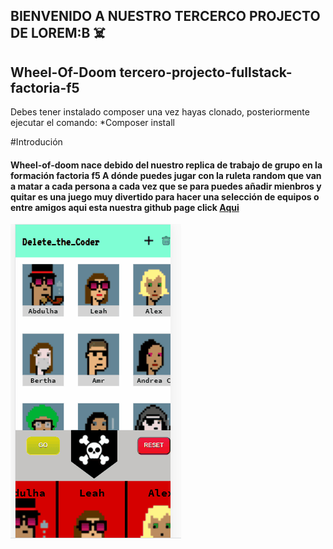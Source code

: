 ## BIENVENIDO A NUESTRO TERCERCO  PROJECTO DE LOREM:B ☠️
## Wheel-Of-Doom tercero-projecto-fullstack-factoria-f5

Debes tener instalado composer una vez hayas clonado, posteriormente ejecutar el comando:
*Composer install

#Introdución
#### Wheel-of-doom nace debido del nuestro replica de trabajo de grupo en la formación factoria f5 A dónde puedes jugar con la ruleta random que van a matar a cada persona a cada vez que se para puedes añadir mienbros y quitar es una juego muy divertido para hacer una selección de equipos o entre amigos aqui esta nuestra github page click  [Aqui](http://https://armun4.github.io/Wheel-Of-Doom/ "Aqui")
<img src="weel.gif">

